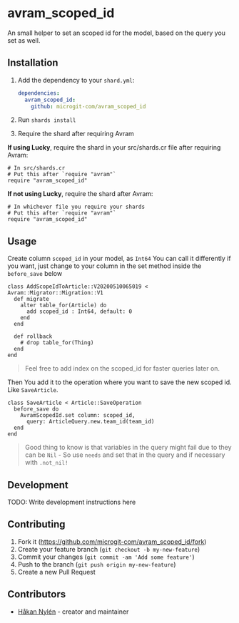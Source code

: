# avram_scoped_id

An small helper to set an scoped id for the model, based on the query you set as well.

## Installation

1. Add the dependency to your `shard.yml`:

   ```yaml
   dependencies:
     avram_scoped_id:
       github: microgit-com/avram_scoped_id
   ```

2. Run `shards install`

3. Require the shard after requiring Avram

**If using Lucky**, require the shard in your src/shards.cr file after requiring Avram:

```crystal
# In src/shards.cr
# Put this after `require "avram"`
require "avram_scoped_id"
```

**If not using Lucky**, require the shard after Avram:

```crystal
# In whichever file you require your shards
# Put this after `require "avram"`
require "avram_scoped_id"
```

## Usage
Create column `scoped_id` in your model, as `Int64`
You can call it differently if you want, just change to your column in the set method inside the `before_save` below

```crystal
class AddScopeIdToArticle::V20200510065019 < Avram::Migrator::Migration::V1
  def migrate
    alter table_for(Article) do
      add scoped_id : Int64, default: 0
    end
  end

  def rollback
    # drop table_for(Thing)
  end
end
```

> Feel free to add index on the scoped_id for faster queries later on.

Then You add it to the operation where you want to save the new scoped id. Like `SaveArticle`.

```crystal
class SaveArticle < Article::SaveOperation
  before_save do
    AvramScopedId.set column: scoped_id,
      query: ArticleQuery.new.team_id(team_id)
  end
end
```

> Good thing to know is that variables in the query might fail due to they can be `Nil` - So use `needs` and set that in the query and if necessary with `.not_nil!`

## Development

TODO: Write development instructions here

## Contributing

1. Fork it (<https://github.com/microgit-com/avram_scoped_id/fork>)
2. Create your feature branch (`git checkout -b my-new-feature`)
3. Commit your changes (`git commit -am 'Add some feature'`)
4. Push to the branch (`git push origin my-new-feature`)
5. Create a new Pull Request

## Contributors

- [Håkan Nylén](https://github.com/confact) - creator and maintainer
